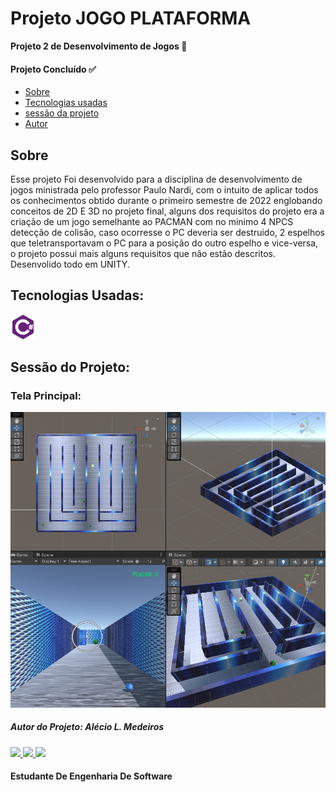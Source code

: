 <h1> Projeto JOGO PLATAFORMA </h1>
<p><b>Projeto 2 de Desenvolvimento de Jogos 🧮</b></p>


<h4> 
	Projeto Concluído ✅
</h4>

<ul>
 <li><a href="#sobre">Sobre</a></li>
 <li><a href="#tecnologias">Tecnologias usadas</a></li> 
 <li><a href="#sessao">sessão da projeto</a></li>
 <li><a href="#autor">Autor</a></li> 
</ul>

<h2 id="sobre">Sobre</h2>
<p>Esse projeto Foi desenvolvido para a disciplina de desenvolvimento de jogos ministrada pelo professor Paulo Nardi, com o intuito de aplicar todos os conhecimentos obtido durante o primeiro semestre de 2022 englobando conceitos de 2D E 3D no projeto final, alguns dos requisitos do projeto era a criação de um jogo semelhante ao PACMAN com no minimo 4 NPCS detecção de colisão, caso ocorresse o PC deveria ser destruido, 2 espelhos que teletransportavam o PC para a posição do outro espelho e vice-versa, o projeto possui mais alguns requisitos que não estão descritos.
Desenvolido todo em UNITY.</p>


<h2 id="tecnologias">Tecnologias Usadas:</h2>

<p>
  <img src="https://github.com/devicons/devicon/blob/master/icons/csharp/csharp-plain.svg" alt="VSCode" width="40" height="40"/><img                                                                                                                          
 
</p>

<h2 id="sessao">Sessão do Projeto:</h2>

<h3>Tela Principal:</h3>


![Começo](https://github.com/AlexDeSaran/Projeto_3D/blob/main/img.png)

##### Autor do Projeto: Alécio L. Medeiros

<p> 
  <a href="https://www.linkedin.com/in/alex-leandro-medeiros-5b68741a3/">
    <img src="https://img.shields.io/badge/LinkedIn-0077B5?style=for-the-badge&logo=linkedin&logoColor=white" />
  </a> 
  <a href="https://github.com/AlexDeSaran">
    <img src="https://img.shields.io/badge/GitHub-100000?style=for-the-badge&logo=github&logoColor=white" />
  </a> 
  <a href="https://www.instagram.com/alexdesaran/">
    <img src="https://img.shields.io/badge/Instagram-E4405F?style=for-the-badge&logo=instagram&logoColor=white" />
  </a> 
  
  </a>   
</p>

#### Estudante De Engenharia De Software
 
